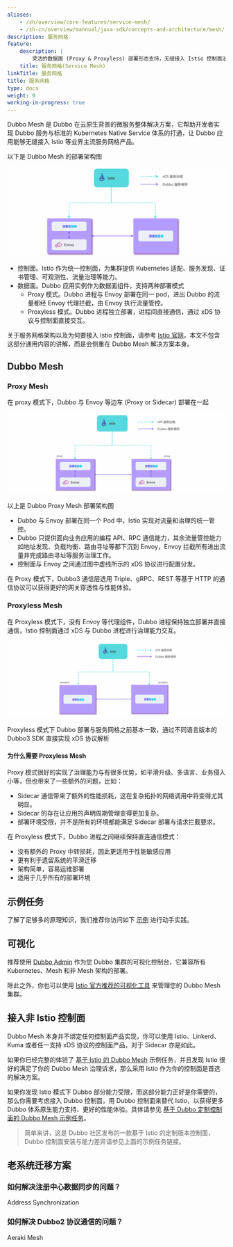 ```yaml
---
aliases:
    - /zh/overview/core-features/service-mesh/
    - /zh-cn/overview/mannual/java-sdk/concepts-and-architecture/mesh/
description: 服务网格
feature:
    description: |
        灵活的数据面 (Proxy & Proxyless) 部署形态支持，无缝接入 Istio 控制面治理体系。
    title: 服务网格(Service Mesh)
linkTitle: 服务网格
title: 服务网格
type: docs
weight: 9
working-in-progress: true
---
```




Dubbo Mesh 是 Dubbo 在云原生背景的微服务整体解决方案，它帮助开发者实现 Dubbo 服务与标准的 Kubernetes Native Service 体系的打通，让 Dubbo 应用能够无缝接入 Istio 等业界主流服务网格产品。

以下是 Dubbo Mesh 的部署架构图

![Dubbo-Mesh](/imgs/v3/mesh/mix-mesh.png)

* 控制面。Istio 作为统一控制面，为集群提供 Kubernetes 适配、服务发现、证书管理、可观测性、流量治理等能力。
* 数据面。Dubbo 应用实例作为数据面组件，支持两种部署模式
    * Proxy 模式。Dubbo 进程与 Envoy 部署在同一 pod，进出 Dubbo 的流量都经 Envoy 代理拦截，由 Envoy 执行流量管控。
    * Proxyless 模式。Dubbo 进程独立部署，进程间直接通信，通过 xDS 协议与控制面直接交互。

关于服务网格架构以及为何要接入 Istio 控制面，请参考 [Istio 官网](https://istio.io/)，本文不包含这部分通用内容的讲解，而是会侧重在 Dubbo Mesh 解决方案本身。

## Dubbo Mesh

### Proxy Mesh
在 proxy 模式下，Dubbo 与 Envoy 等边车 (Proxy or Sidecar) 部署在一起

![dubbo-sidecar](/imgs/v3/mesh/dubbo-proxy.png)

以上是 Dubbo Proxy Mesh 部署架构图
* Dubbo 与 Envoy 部署在同一个 Pod 中，Istio 实现对流量和治理的统一管控。
* Dubbo 只提供面向业务应用的编程 API、RPC 通信能力，其余流量管控能力如地址发现、负载均衡、路由寻址等都下沉到 Envoy，Envoy 拦截所有进出流量并完成路由寻址等服务治理工作。
* 控制面与 Envoy 之间通过图中虚线所示的 xDS 协议进行配置分发。

在 Proxy 模式下，Dubbo3 通信层选用 Triple、gRPC、REST 等基于 HTTP 的通信协议可以获得更好的网关穿透性与性能体验。

### Proxyless Mesh
在 Proxyless 模式下，没有 Envoy 等代理组件，Dubbo 进程保持独立部署并直接通信，Istio 控制面通过 xDS 与 Dubbo 进程进行治理能力交互。

![dubbo-proxyless](/imgs/v3/mesh/dubbo-proxyless.png)

Proxyless 模式下 Dubbo 部署与服务网格之前基本一致，通过不同语言版本的 Dubbo3 SDK 直接实现 xDS 协议解析

#### 为什么需要 Proxyless Mesh

Proxy 模式很好的实现了治理能力与有很多优势，如平滑升级、多语言、业务侵入小等，但也带来了一些额外的问题，比如：
* Sidecar 通信带来了额外的性能损耗，这在复杂拓扑的网络调用中将变得尤其明显。
* Sidecar 的存在让应用的声明周期管理变得更加复杂。
* 部署环境受限，并不是所有的环境都能满足 Sidecar 部署与请求拦截要求。

在 Proxyless 模式下，Dubbo 进程之间继续保持直连通信模式：
* 没有额外的 Proxy 中转损耗，因此更适用于性能敏感应用
* 更有利于遗留系统的平滑迁移
* 架构简单，容易运维部署
* 适用于几乎所有的部署环境

## 示例任务
了解了足够多的原理知识，我们推荐你访问如下 [示例](../../tasks/mesh) 进行动手实践。

## 可视化
推荐使用 [Dubbo Admin](../../tasks/deploy) 作为您 Dubbo 集群的可视化控制台，它兼容所有 Kubernetes、Mesh 和非 Mesh 架构的部署。

除此之外，你也可以使用 [Istio 官方推荐的可视化工具](https://istio.io/latest/docs/tasks/observability/kiali/) 来管理您的 Dubbo Mesh 集群。

## 接入非 Istio 控制面
Dubbo Mesh 本身并不绑定任何控制面产品实现，你可以使用 Istio、Linkerd、Kuma 或者任一支持 xDS 协议的控制面产品，对于 Sidecar 亦是如此。

如果你已经完整的体验了 [基于 Istio 的 Dubbo Mesh](/) 示例任务，并且发现 Istio 很好的满足了你的 Dubbo Mesh 治理诉求，那么采用 Istio 作为你的控制面是首选的解决方案。

如果你发现 Istio 模式下 Dubbo 部分能力受限，而这部分能力正好是你需要的，那么你需要考虑接入 Dubbo 控制面，用 Dubbo 控制面来替代 Istio，以获得更多 Dubbo 体系原生能力支持、更好的性能体验。具体请参见 [基于 Dubbo 定制控制面的 Dubbo Mesh 示例任务](/)。

> 简单来讲，这是 Dubbo 社区发布的一款基于 Istio 的定制版本控制面，Dubbo 控制面安装与能力差异请参见上面的示例任务链接。

## 老系统迁移方案
### 如何解决注册中心数据同步的问题？
Address Synchronization

### 如何解决 Dubbo2 协议通信的问题？

Aeraki Mesh
